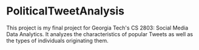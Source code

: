 # PoliticalTweetAnalysis
This project is my final project for Georgia Tech's CS 2803: Social Media Data Analytics. It analyzes the characteristics of popular Tweets as well as the types of individuals originating them.
